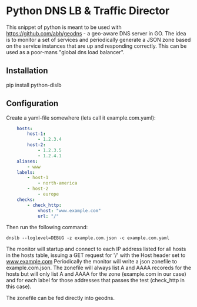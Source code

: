 Python DNS LB & Traffic Director
================================

This snippet of python is meant to be used with https://github.com/abh/geodns - a geo-aware
DNS server in GO. The idea is to monitor a set of services and periodically generate a JSON
zone based on the service instances that are up and responding correctly. This can be used
as a poor-mans "global dns load balancer".

Installation
------------

pip install python-dlslb


Configuration
-------------

Create a yaml-file somewhere (lets call it example.com.yaml):

```yaml
	hosts:
		host-1:
			- 1.2.3.4
		host-2:
			- 1.2.3.5
			- 1.2.4.1
	aliases:
	   	- www
	labels:
		- host-1
			- north-america
		- host-2
			- europe
	checks:
		- check_http:
		  	vhost: "www.example.com"
			url: "/"
```

Then run the following command:

	dnslb --loglevel=DEBUG -z example.com.json -c example.com.yaml

The monitor will startup and connect to each IP address listed for all hosts in the
hosts table, issuing a GET request for '/' with the Host header set to www.example.com
Periodically the monitor will write a json zonefile to example.com.json. The zonefile
will always list A and AAAA recoreds for the hosts but will only list A and AAAA for
the zone (example.com in our case) and for each label for those addresses that passes
the test (check_http in this case).

The zonefile can be fed directly into geodns.

